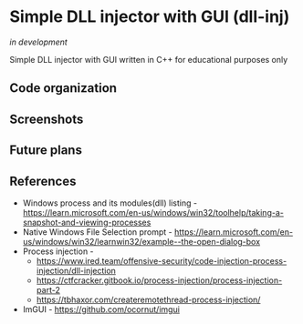 # Simple DLL injector with GUI (dll-inj)
*in development*

Simple DLL injector with GUI written in C++ for educational purposes only

## Code organization

## Screenshots

## Future plans

## References
- Windows process and its modules(dll) listing - https://learn.microsoft.com/en-us/windows/win32/toolhelp/taking-a-snapshot-and-viewing-processes
- Native Windows File Selection prompt - https://learn.microsoft.com/en-us/windows/win32/learnwin32/example--the-open-dialog-box
- Process injection - 
	- https://www.ired.team/offensive-security/code-injection-process-injection/dll-injection
	- https://ctfcracker.gitbook.io/process-injection/process-injection-part-2
	- https://tbhaxor.com/createremotethread-process-injection/
- ImGUI - https://github.com/ocornut/imgui